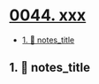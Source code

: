 # [0044. xxx](https://github.com/Tdahuyou/TNotes.nodejs/tree/main/notes/0044.%20xxx)

<!-- region:toc -->

- [1. 📒 notes_title](#1--notes_title)

<!-- endregion:toc -->

## 1. 📒 notes_title
